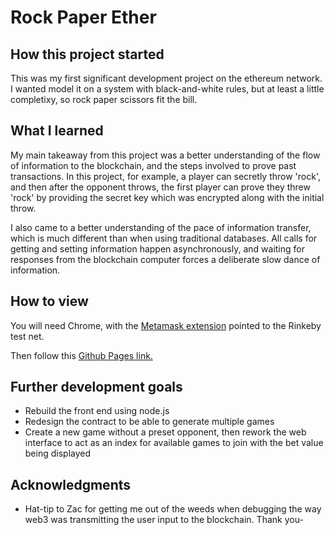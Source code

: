 # Rock Paper Ether

## How this project started

This was my first significant development project on the ethereum network. I wanted model it on a system with black-and-white rules, but at least a little completixy, so rock paper scissors fit the bill.

## What I learned

My main takeaway from this project was a better understanding of the flow of information to the blockchain, and the steps involved to prove past transactions. In this project, for example, a player can secretly throw 'rock', and then after the opponent throws, the first player can prove they threw 'rock' by providing the secret key which was encrypted along with the initial throw.

I also came to a better understanding of the pace of information transfer, which is much different than when using traditional databases. All calls for getting and setting information happen asynchronously, and waiting for responses from the blockchain computer forces a deliberate slow dance of information. 

## How to view

You will need Chrome, with the [Metamask extension](https://chrome.google.com/webstore/detail/metamask/nkbihfbeogaeaoehlefnkodbefgpgknn?hl=en) pointed to the Rinkeby test net.

Then follow this [Github Pages link.](https://adamscottbaxter.github.io/rock_paper_ether/)

## Further development goals
* Rebuild the front end using node.js
* Redesign the contract to be able to generate multiple games
* Create a new game without a preset opponent, then rework the web interface to act as an index for available games to join with the bet value being displayed

## Acknowledgments

* Hat-tip to Zac for getting me out of the weeds when debugging the way web3 was transmitting the user input to the blockchain. Thank you-
